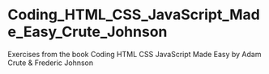 # Coding_HTML_CSS_JavaScript_Made_Easy_Crute_Johnson
Exercises from the book Coding HTML CSS JavaScript Made Easy by Adam Crute &amp; Frederic Johnson
